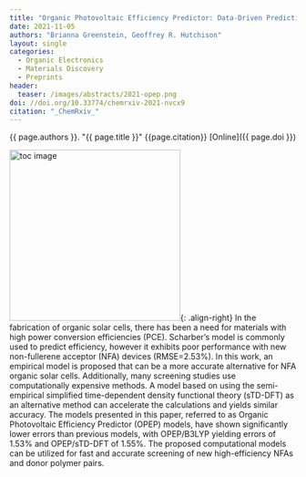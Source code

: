```yaml
---
title: "Organic Photovoltaic Efficiency Predictor: Data-Driven Predictions of Power Conversion Efficiencies of Non-Fullerene Acceptor Organic Solar Cells"
date: 2021-11-05
authors: "Brianna Greenstein, Geoffrey R. Hutchison"
layout: single
categories:
  - Organic Electronics
  - Materials Discovery
  - Preprints
header:
  teaser: /images/abstracts/2021-opep.png
doi: //doi.org/10.33774/chemrxiv-2021-nvcx9
citation: "_ChemRxiv_"
---
```

{{ page.authors }}. "{{ page.title }}" {{page.citation}} [Online]({{ page.doi }})

<!--more-->

<img alt="toc image" src="{{ page.header.teaser }}" width="300 px">{: .align-right} In the fabrication of organic solar cells, there has been a need for materials with high power conversion efficiencies (PCE). Scharber’s model is commonly used to predict efficiency, however it exhibits poor performance with new non-fullerene acceptor (NFA) devices (RMSE=2.53%). In this work, an empirical model is proposed that can be a more accurate alternative for NFA organic solar cells. Additionally, many screening studies use computationally expensive methods. A model based on using the semi-empirical simplified time-dependent density functional theory (sTD-DFT) as an alternative method can accelerate the calculations and yields similar accuracy. The models presented in this paper, referred to as Organic Photovoltaic Efficiency Predictor (OPEP) models, have shown significantly lower errors than previous models, with OPEP/B3LYP yielding errors of 1.53% and OPEP/sTD-DFT of 1.55%. The proposed computational models can be utilized for fast and accurate screening of new high-efficiency NFAs and donor polymer pairs.